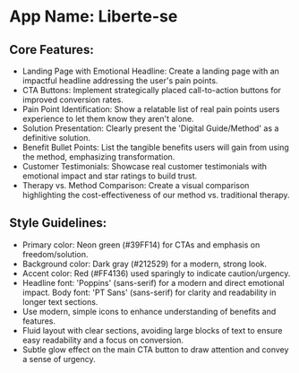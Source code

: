 # **App Name**: Liberte-se

## Core Features:

- Landing Page with Emotional Headline: Create a landing page with an impactful headline addressing the user's pain points.
- CTA Buttons: Implement strategically placed call-to-action buttons for improved conversion rates.
- Pain Point Identification: Show a relatable list of real pain points users experience to let them know they aren't alone.
- Solution Presentation: Clearly present the 'Digital Guide/Method' as a definitive solution.
- Benefit Bullet Points: List the tangible benefits users will gain from using the method, emphasizing transformation.
- Customer Testimonials: Showcase real customer testimonials with emotional impact and star ratings to build trust.
- Therapy vs. Method Comparison: Create a visual comparison highlighting the cost-effectiveness of our method vs. traditional therapy.

## Style Guidelines:

- Primary color: Neon green (#39FF14) for CTAs and emphasis on freedom/solution.
- Background color: Dark gray (#212529) for a modern, strong look.
- Accent color: Red (#FF4136) used sparingly to indicate caution/urgency.
- Headline font: 'Poppins' (sans-serif) for a modern and direct emotional impact. Body font: 'PT Sans' (sans-serif) for clarity and readability in longer text sections.
- Use modern, simple icons to enhance understanding of benefits and features.
- Fluid layout with clear sections, avoiding large blocks of text to ensure easy readability and a focus on conversion.
- Subtle glow effect on the main CTA button to draw attention and convey a sense of urgency.